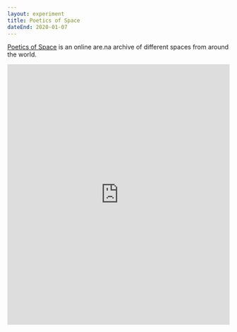 ```yaml
---
layout: experiment
title: Poetics of Space
dateEnd: 2020-01-07
---
```


[Poetics of Space](https://shadows.tom.so) is an online are.na archive of different spaces from around the world.

<iframe style="border:none;" width="100%" height="590" src="https://www.are.na/tom-y/poetics-of-space-gvdouhcpye0/embed" title="Tom Hackshaw’s Are.na channel Poetics of Space"></iframe>

